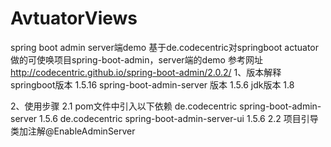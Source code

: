 # AvtuatorViews
spring boot admin server端demo
基于de.codecentric对springboot actuator做的可使唤项目spring-boot-admin，server端的demo
参考网址 http://codecentric.github.io/spring-boot-admin/2.0.2/
1、版本解释
springboot版本 1.5.16
spring-boot-admin-server 版本 1.5.6
jdk版本 1.8

2、使用步骤
  2.1 pom文件中引入以下依赖
   <dependency>
    <groupId>de.codecentric</groupId>
    <artifactId>spring-boot-admin-server</artifactId>
    <version>1.5.6</version>
   </dependency>
   <dependency>
    <groupId>de.codecentric</groupId>
    <artifactId>spring-boot-admin-server-ui</artifactId>
    <version>1.5.6</version>
   </dependency>
  2.2 项目引导类加注解@EnableAdminServer
